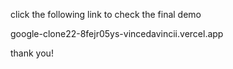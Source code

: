 click the following link to check the final demo 


google-clone22-8fejr05ys-vincedavincii.vercel.app

thank you!
